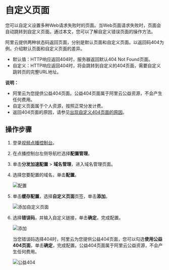# 自定义页面

您可以自定义设置多种Web请求失败时的页面。当Web页面请求失败时，页面会自动跳转到自定义页面。通过本文，您可以了解自定义错误页面的操作方法。

阿里云提供两种状态码返回页面，分别是默认页面和自定义页面。以返回码404为例，介绍默认页面和自定义页面的差异。

-   默认值：HTTP响应返回404时，服务器返回默认404 Not Found页面。
-   自定义：HTTP响应返回404时，将会跳转到自定义的404页面，需要自定义跳转页的完整URL地址。

**说明：**

-   阿里云为您提供公益404页面。公益404页面属于阿里云公益资源，不会产生任何费用。
-   自定义页面属于个人资源，按照正常分发计费。
-   返回404页面的原因，请参见[出现自定义404页面的原因]()。

## 操作步骤

1.  登录[视频点播控制台](https://vod.console.aliyun.com/)。

2.  在点播控制台左侧导航栏选择**配置管理**。

3.  单击**分发加速配置** \> **域名管理**，进入域名管理页面。

4.  选择您要配置的域名，单击**配置**。

    ![配置](https://static-aliyun-doc.oss-accelerate.aliyuncs.com/assets/img/zh-CN/1277415061/p180549.png)

5.  单击**缓存配置**，选择**自定义页面**页签，单击**添加**。

    ![添加自定义页面](https://static-aliyun-doc.oss-accelerate.aliyuncs.com/assets/img/zh-CN/2428415061/p181519.png)

6.  选择**错误码**，并输入自定义链接，单击**确定**，完成配置。

    ![添加](https://static-aliyun-doc.oss-accelerate.aliyuncs.com/assets/img/zh-CN/2428415061/p181521.png)

    当您错误码选择404时，阿里云为您提供公益404页面，您可以勾选**使用公益404页面**，单击**确定**，完成配置。公益404页面属于阿里云公益资源，不会产生任何费用。

    ![公益404](https://static-aliyun-doc.oss-accelerate.aliyuncs.com/assets/img/zh-CN/2428415061/p181524.png)


